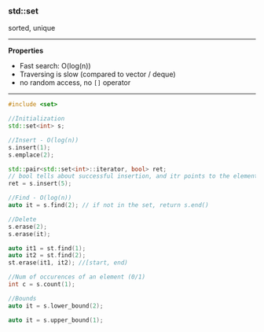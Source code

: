 ### std::set

sorted, unique

---
**Properties**
- Fast search: O(log(n))
- Traversing is slow (compared to vector / deque)
- no random access, no `[]` operator
---


```c++
#include <set>

//Initialization
std::set<int> s;

//Insert - O(log(n))
s.insert(1); 
s.emplace(2);

std::pair<std::set<int>::iterator, bool> ret; 
// bool tells about successful insertion, and itr points to the element inserted
ret = s.insert(5);

//Find - O(log(n))
auto it = s.find(2); // if not in the set, return s.end()

//Delete
s.erase(2);
s.erase(it);

auto it1 = st.find(1);
auto it2 = st.find(2);
st.erase(it1, it2); //[start, end)

//Num of occurences of an element (0/1) 
int c = s.count(1);

//Bounds
auto it = s.lower_bound(2);

auto it = s.upper_bound(1);

```
